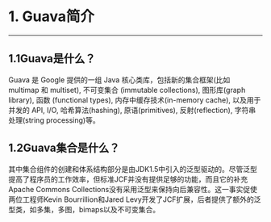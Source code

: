 # 1. Guava简介

---

## 1.1Guava是什么？

Guava 是 Google 提供的一组 Java 核心类库，包括新的集合框架\(比如 multimap 和 multiset\), 不可变集合 \(immutable collections\), 图形库\(graph library\), 函数 \(functional types\), 内存中缓存技术\(in-memory cache\), 以及用于并发的 API, I/O, 哈希算法\(hashing\), 原语\(primitives\), 反射\(reflection\), 字符串处理\(string processing\)等。

## 1.2Guava集合是什么？

其中集合组件的创建和体系结构部分是由JDK1.5中引入的泛型驱动的。尽管泛型提高了程序员的工作效率，但标准JCF并没有提供足够的功能，而且它的补充Apache Commons Collections没有采用泛型来保持向后兼容性。这一事实促使两位工程师Kevin Bourrillion和Jared Levy开发了JCF扩展，后者提供了额外的泛型类，如多集，多图，bimaps以及不可变集合。

